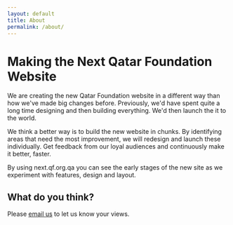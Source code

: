 ```yaml
---
layout: default
title: About
permalink: /about/
---
```


# Making the Next Qatar Foundation Website

We are creating the new Qatar Foundation website in a different way than how we've made big changes before. Previously, we'd have spent quite a long time designing and then building everything. We'd then launch the it to the world. 

We think a better way is to build the new website in chunks. By identifying areas that need the most improvement, we will redesign and launch these individually. Get feedback from our loyal audiences and continuously make it better, faster. 

By using next.qf.org.qa you can see the early stages of the new site as we experiment with features, design and layout.

## What do you think?
Please <a href="mailto:qfdigital@qf.org.qa">email us</a> to let us know your views.